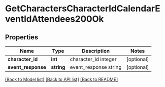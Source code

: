 # GetCharactersCharacterIdCalendarEventIdAttendees200Ok

## Properties
Name | Type | Description | Notes
------------ | ------------- | ------------- | -------------
**character_id** | **int** | character_id integer | [optional] 
**event_response** | **string** | event_response string | [optional] 

[[Back to Model list]](../../README.md#documentation-for-models) [[Back to API list]](../../README.md#documentation-for-api-endpoints) [[Back to README]](../../README.md)

